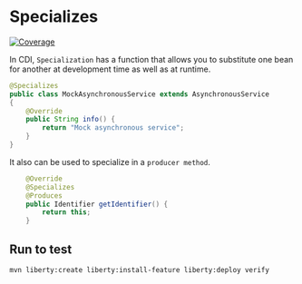 # Specializes
[![Coverage](https://sonarcloud.io/api/project_badges/measure?project=org.jugistanbul%3Aspecializes&metric=coverage)](https://sonarcloud.io/dashboard?id=org.jugistanbul%3Aspecializes)

In CDI, `Specialization` has a function that allows you to substitute one bean for another at development time as well as at runtime. 

```java
@Specializes
public class MockAsynchronousService extends AsynchronousService
{
    @Override
    public String info() {
        return "Mock asynchronous service";
    }
}
```

It also can be used to specialize in a `producer method`.

```java
    @Override
    @Specializes
    @Produces
    public Identifier getIdentifier() {
        return this;
    }
```
## Run to test
```shell
mvn liberty:create liberty:install-feature liberty:deploy verify
```